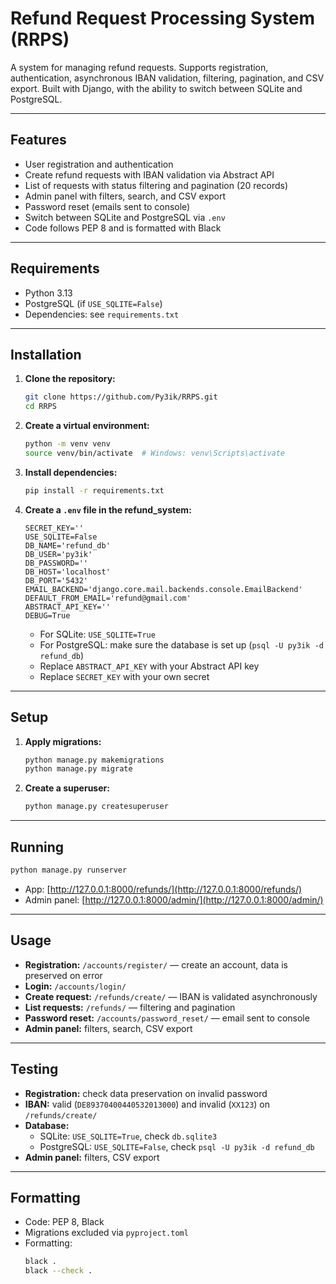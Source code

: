 # Refund Request Processing System (RRPS)

A system for managing refund requests. Supports registration, authentication, asynchronous IBAN validation, filtering, pagination, and CSV export. Built with Django, with the ability to switch between SQLite and PostgreSQL.

---

## Features

- User registration and authentication
- Create refund requests with IBAN validation via Abstract API
- List of requests with status filtering and pagination (20 records)
- Admin panel with filters, search, and CSV export
- Password reset (emails sent to console)
- Switch between SQLite and PostgreSQL via `.env`
- Code follows PEP 8 and is formatted with Black

---

## Requirements

- Python 3.13
- PostgreSQL (if `USE_SQLITE=False`)
- Dependencies: see `requirements.txt`

---

## Installation

1. **Clone the repository:**
    ```bash
    git clone https://github.com/Py3ik/RRPS.git
    cd RRPS
    ```

2. **Create a virtual environment:**
    ```bash
    python -m venv venv
    source venv/bin/activate  # Windows: venv\Scripts\activate
    ```

3. **Install dependencies:**
    ```bash
    pip install -r requirements.txt
    ```

4. **Create a `.env` file in the refund_system:**
    ```env
    SECRET_KEY=''
    USE_SQLITE=False
    DB_NAME='refund_db'
    DB_USER='py3ik'
    DB_PASSWORD=''
    DB_HOST='localhost'
    DB_PORT='5432'
    EMAIL_BACKEND='django.core.mail.backends.console.EmailBackend'
    DEFAULT_FROM_EMAIL='refund@gmail.com'
    ABSTRACT_API_KEY=''
    DEBUG=True
    ```

    - For SQLite: `USE_SQLITE=True`
    - For PostgreSQL: make sure the database is set up (`psql -U py3ik -d refund_db`)
    - Replace `ABSTRACT_API_KEY` with your Abstract API key
    - Replace `SECRET_KEY` with your own secret

---

## Setup

1. **Apply migrations:**
    ```bash
    python manage.py makemigrations
    python manage.py migrate
    ```

2. **Create a superuser:**
    ```bash
    python manage.py createsuperuser
    ```

---

## Running

```bash
python manage.py runserver
```

- App: [http://127.0.0.1:8000/refunds/](http://127.0.0.1:8000/refunds/)
- Admin panel: [http://127.0.0.1:8000/admin/](http://127.0.0.1:8000/admin/)

---

## Usage

- **Registration:** `/accounts/register/` — create an account, data is preserved on error
- **Login:** `/accounts/login/`
- **Create request:** `/refunds/create/` — IBAN is validated asynchronously
- **List requests:** `/refunds/` — filtering and pagination
- **Password reset:** `/accounts/password_reset/` — email sent to console
- **Admin panel:** filters, search, CSV export

---

## Testing

- **Registration:** check data preservation on invalid password
- **IBAN:** valid (`DE89370400440532013000`) and invalid (`XX123`) on `/refunds/create/`
- **Database:**
  - SQLite: `USE_SQLITE=True`, check `db.sqlite3`
  - PostgreSQL: `USE_SQLITE=False`, check `psql -U py3ik -d refund_db`
- **Admin panel:** filters, CSV export

---

## Formatting

- Code: PEP 8, Black
- Migrations excluded via `pyproject.toml`
- Formatting:
  ```bash
  black .
  black --check .
  ```